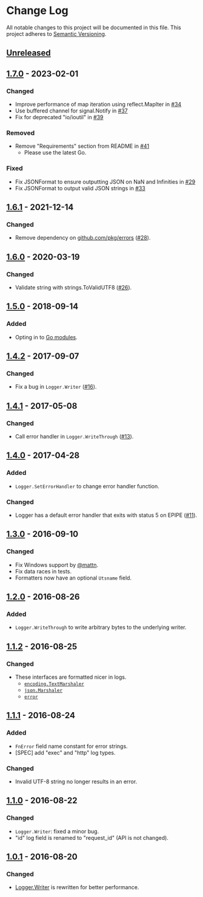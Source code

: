 # Change Log

All notable changes to this project will be documented in this file.
This project adheres to [Semantic Versioning](https://semver.org/).

## [Unreleased]

## [1.7.0] - 2023-02-01
### Changed
- Improve performance of map iteration using reflect.MapIter in [#34](https://github.com/cybozu-go/log/pull/34)
- Use buffered channel for signal.Notify in [#37](https://github.com/cybozu-go/log/pull/37)
- Fix for deprecated "io/ioutil" in [#39](https://github.com/cybozu-go/log/pull/39)

### Removed
- Remove "Requirements" section from README in [#41](https://github.com/cybozu-go/log/pull/41)
    - Please use the latest Go.

### Fixed
- Fix JSONFormat to ensure outputting JSON on NaN and Infinities in [#29](https://github.com/cybozu-go/log/pull/29)
- Fix JSONFormat to output valid JSON strings in [#33](https://github.com/cybozu-go/log/pull/33)

## [1.6.1] - 2021-12-14
### Changed
- Remove dependency on [github.com/pkg/errors](https://github.com/pkg/errors) ([#28](https://github.com/cybozu-go/log/pull/28)).

## [1.6.0] - 2020-03-19
### Changed
- Validate string with strings.ToValidUTF8 ([#26](https://github.com/cybozu-go/log/pull/26)).

## [1.5.0] - 2018-09-14
### Added
- Opting in to [Go modules](https://github.com/golang/go/wiki/Modules).

## [1.4.2] - 2017-09-07
### Changed
- Fix a bug in `Logger.Writer` ([#16](https://github.com/cybozu-go/log/pull/16)).

## [1.4.1] - 2017-05-08
### Changed
- Call error handler in `Logger.WriteThrough` ([#13](https://github.com/cybozu-go/log/pull/13)).

## [1.4.0] - 2017-04-28
### Added
- `Logger.SetErrorHandler` to change error handler function.

### Changed
- Logger has a default error handler that exits with status 5 on EPIPE ([#11](https://github.com/cybozu-go/log/pull/11)).

## [1.3.0] - 2016-09-10
### Changed
- Fix Windows support by [@mattn](https://github.com/mattn).
- Fix data races in tests.
- Formatters now have an optional `Utsname` field.

## [1.2.0] - 2016-08-26
### Added
- `Logger.WriteThrough` to write arbitrary bytes to the underlying writer.

## [1.1.2] - 2016-08-25
### Changed
- These interfaces are formatted nicer in logs.
    - [`encoding.TextMarshaler`](https://golang.org/pkg/encoding/#TextMarshaler)
    - [`json.Marshaler`](https://golang.org/pkg/encoding/json/#Marshaler)
    - [`error`](https://golang.org/pkg/builtin/#error)

## [1.1.1] - 2016-08-24
### Added
- `FnError` field name constant for error strings.
- [SPEC] add "exec" and "http" log types.

### Changed
- Invalid UTF-8 string no longer results in an error.

## [1.1.0] - 2016-08-22
### Changed
- `Logger.Writer`: fixed a minor bug.
- "id" log field is renamed to "request_id" (API is not changed).

## [1.0.1] - 2016-08-20
### Changed
- [Logger.Writer](https://godoc.org/github.com/cybozu-go/log#Logger.Writer) is rewritten for better performance.

[Unreleased]: https://github.com/cybozu-go/log/compare/v1.7.0...HEAD
[1.7.0]: https://github.com/cybozu-go/log/compare/v1.6.1...v1.7.0
[1.6.1]: https://github.com/cybozu-go/log/compare/v1.6.0...v1.6.1
[1.6.0]: https://github.com/cybozu-go/log/compare/v1.5.0...v1.6.0
[1.5.0]: https://github.com/cybozu-go/log/compare/v1.4.2...v1.5.0
[1.4.2]: https://github.com/cybozu-go/log/compare/v1.4.0...v1.4.2
[1.4.1]: https://github.com/cybozu-go/log/compare/v1.4.0...v1.4.1
[1.4.0]: https://github.com/cybozu-go/log/compare/v1.3.0...v1.4.0
[1.3.0]: https://github.com/cybozu-go/log/compare/v1.2.0...v1.3.0
[1.2.0]: https://github.com/cybozu-go/log/compare/v1.1.2...v1.2.0
[1.1.2]: https://github.com/cybozu-go/log/compare/v1.1.1...v1.1.2
[1.1.1]: https://github.com/cybozu-go/log/compare/v1.1.0...v1.1.1
[1.1.0]: https://github.com/cybozu-go/log/compare/v1.0.1...v1.1.0
[1.0.1]: https://github.com/cybozu-go/log/compare/v1.0.0...v1.0.1
